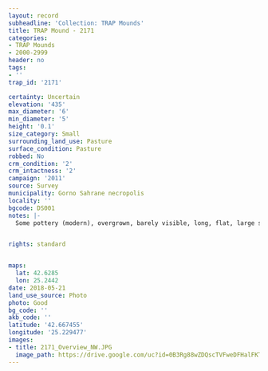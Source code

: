 ```yaml
---
layout: record
subheadline: 'Collection: TRAP Mounds'
title: TRAP Mound - 2171
categories:
- TRAP Mounds
- 2000-2999
header: no
tags:
- ''
trap_id: '2171'

certainty: Uncertain
elevation: '435'
max_diameter: '6'
min_diameter: '5'
height: '0.1'
size_category: Small
surrounding_land_use: Pasture
surface_condition: Pasture
robbed: No
crm_condition: '2'
crm_intactness: '2'
campaign: '2011'
source: Survey
municipality: Gorno Sahrane necropolis
locality: ''
bgcode: DS001
notes: |-
  Some pottery (modern), overgrown, barely visible, long, flat, large stones and rose bushes. Worked stone?.


rights: standard


maps:
  lat: 42.6285
  lon: 25.2442
date: 2018-05-21
land_use_source: Photo
photo: Good
bg_code: ''
akb_code: ''
latitude: '42.667455'
longitude: '25.229477'
images:
- title: 2171_Overview_NW.JPG
  image_path: https://drive.google.com/uc?id=0B3Rg88wZDQscTVFweDFHalFKTnc
---
```

